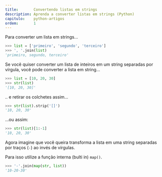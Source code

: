 ```yaml
---
title:       Convertendo listas em strings
description: Aprenda a converter listas em strings (Python)
capitulo:    python-artigos
ordem:       1
---
```



Para converter um lista em strings...

```python
>>> list = ['primeiro', 'segundo', 'terceiro']
>>> ', '.join(list)
'primeiro, segundo, terceiro'
```

Se você quiser converter um lista de inteiros em um string separadas por vírgula, você pode converter a lista em string...

```python
>>> list = [10, 20, 30]
>>> str(list)
'[10, 20, 30]'
```

.. e retirar os colchetes assim...

```python
>>> str(list).strip('[]')
'10, 20, 30'
```

...ou assim:

```python
>>> str(list)[1:-1]
'10, 20, 30'
```

Agora imagine que você queira transforma a lista em uma string separadas por traços (`-`) ao invés de vírgulas.

Para isso utilize a função interna (bulti in) `map()`.

```python
>>> '-'.join(map(str, list))
'10-20-30'
```
